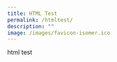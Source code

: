 ```yaml
---
title: HTML Test
permalink: /htmltest/
description: ""
image: /images/favicon-isomer.ico
---
```


html test